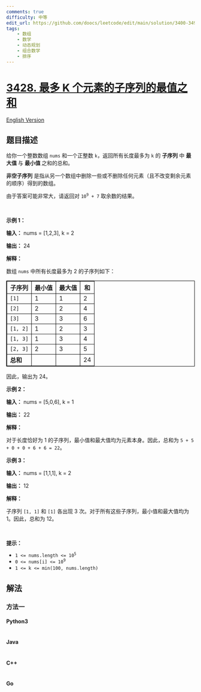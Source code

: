 ```yaml
---
comments: true
difficulty: 中等
edit_url: https://github.com/doocs/leetcode/edit/main/solution/3400-3499/3428.Maximum%20and%20Minimum%20Sums%20of%20at%20Most%20Size%20K%20Subsequences/README.md
tags:
    - 数组
    - 数学
    - 动态规划
    - 组合数学
    - 排序
---
```


<!-- problem:start -->

# [3428. 最多 K 个元素的子序列的最值之和](https://leetcode.cn/problems/maximum-and-minimum-sums-of-at-most-size-k-subsequences)

[English Version](/solution/3400-3499/3428.Maximum%20and%20Minimum%20Sums%20of%20at%20Most%20Size%20K%20Subsequences/README_EN.md)

## 题目描述

<!-- description:start -->

<p>给你一个整数数组 <code>nums</code> 和一个正整数 <code>k</code>，返回所有长度最多为 <code>k</code> 的 <strong>子序列</strong> 中&nbsp;<strong>最大值&nbsp;</strong>与&nbsp;<strong>最小值&nbsp;</strong>之和的总和。</p>

<p><strong>非空子序列</strong>&nbsp;是指从另一个数组中删除一些或不删除任何元素（且不改变剩余元素的顺序）得到的数组。</p>

<p>由于答案可能非常大，请返回对 <code>10<sup>9</sup> + 7</code> 取余数的结果。</p>

<p>&nbsp;</p>

<p><strong>示例 1：</strong></p>

<div class="example-block">
<p><strong>输入：</strong> <span class="example-io">nums = [1,2,3], k = 2</span></p>

<p><strong>输出：</strong> 24</p>

<p><strong>解释：</strong></p>

<p>数组 <code>nums</code> 中所有长度最多为 2 的子序列如下：</p>

<table style="border: 1px solid black; border-collapse: collapse;">
	<thead>
		<tr>
			<th style="border: 1px solid black;">子序列</th>
			<th style="border: 1px solid black;">最小值</th>
			<th style="border: 1px solid black;">最大值</th>
			<th style="border: 1px solid black;">和</th>
		</tr>
	</thead>
	<tbody>
		<tr>
			<td style="border: 1px solid black;"><code>[1]</code></td>
			<td style="border: 1px solid black;">1</td>
			<td style="border: 1px solid black;">1</td>
			<td style="border: 1px solid black;">2</td>
		</tr>
		<tr>
			<td style="border: 1px solid black;"><code>[2]</code></td>
			<td style="border: 1px solid black;">2</td>
			<td style="border: 1px solid black;">2</td>
			<td style="border: 1px solid black;">4</td>
		</tr>
		<tr>
			<td style="border: 1px solid black;"><code>[3]</code></td>
			<td style="border: 1px solid black;">3</td>
			<td style="border: 1px solid black;">3</td>
			<td style="border: 1px solid black;">6</td>
		</tr>
		<tr>
			<td style="border: 1px solid black;"><code>[1, 2]</code></td>
			<td style="border: 1px solid black;">1</td>
			<td style="border: 1px solid black;">2</td>
			<td style="border: 1px solid black;">3</td>
		</tr>
		<tr>
			<td style="border: 1px solid black;"><code>[1, 3]</code></td>
			<td style="border: 1px solid black;">1</td>
			<td style="border: 1px solid black;">3</td>
			<td style="border: 1px solid black;">4</td>
		</tr>
		<tr>
			<td style="border: 1px solid black;"><code>[2, 3]</code></td>
			<td style="border: 1px solid black;">2</td>
			<td style="border: 1px solid black;">3</td>
			<td style="border: 1px solid black;">5</td>
		</tr>
		<tr>
			<td style="border: 1px solid black;"><strong>总和</strong></td>
			<td style="border: 1px solid black;">&nbsp;</td>
			<td style="border: 1px solid black;">&nbsp;</td>
			<td style="border: 1px solid black;">24</td>
		</tr>
	</tbody>
</table>

<p>因此，输出为 24。</p>
</div>

<p><strong>示例 2：</strong></p>

<div class="example-block">
<p><strong>输入：</strong> <span class="example-io">nums = [5,0,6], k = 1</span></p>

<p><strong>输出：</strong> 22</p>

<p><strong>解释：</strong></p>

<p>对于长度恰好为 1 的子序列，最小值和最大值均为元素本身。因此，总和为 <code>5 + 5 + 0 + 0 + 6 + 6 = 22</code>。</p>
</div>

<p><strong>示例 3：</strong></p>

<div class="example-block">
<p><strong>输入：</strong> <span class="example-io">nums = [1,1,1], k = 2</span></p>

<p><strong>输出：</strong> 12</p>

<p><strong>解释：</strong></p>

<p>子序列 <code>[1, 1]</code> 和 <code>[1]</code> 各出现 3 次。对于所有这些子序列，最小值和最大值均为 1。因此，总和为 12。</p>
</div>

<p>&nbsp;</p>

<p><strong>提示：</strong></p>

<ul>
	<li><code>1 &lt;= nums.length &lt;= 10<sup>5</sup></code></li>
	<li><code>0 &lt;= nums[i] &lt;= 10<sup>9</sup></code></li>
	<li><code>1 &lt;= k &lt;= min(100, nums.length)</code></li>
</ul>

<!-- description:end -->

## 解法

<!-- solution:start -->

### 方法一

<!-- tabs:start -->

#### Python3

```python

```

#### Java

```java

```

#### C++

```cpp

```

#### Go

```go

```

<!-- tabs:end -->

<!-- solution:end -->

<!-- problem:end -->
